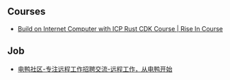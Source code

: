 ## Courses
- [Build on Internet Computer with ICP Rust CDK Course | Rise In Course](https://www.risein.com/courses/build-on-internet-computer-with-icp-rust-cdk)

## Job
- [电鸭社区-专注远程工作招聘交流-远程工作，从电鸭开始](https://eleduck.com/)
